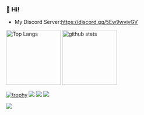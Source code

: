 ### 👋 Hi!
+ My Discord Server:https://discord.gg/5Ew9wvjvGV

<p align="left"> 
  <img alt="Top Langs" height="150px" src="https://github-readme-stats.vercel.app/api/top-langs/?username=nomu-3&layout=compact&count_private=true&show_icons=true&show_icons=true&theme=dracula" />
  <img alt="github stats" height="150px" src="https://github-readme-stats.vercel.app/api?username=nomu-3&count_private=true&show_icons=true&show_icons=true&theme=dracula" />
</p>

[![trophy](https://github-profile-trophy.vercel.app/?username=nomu-3&theme=dracula)](https://github.com/ryo-ma/github-profile-trophy)
[![](https://github-profile-summary-cards.vercel.app/api/cards/profile-details?username=nomu-3&theme=dracula)](https://github.com/vn7n24fzkq/github-profile-summary-cards)
[![](https://raw.githubusercontent.com/nomu-3/nomu-3/master/profile-summary-card-output/dracula/1-repos-per-language.svg)](https://github.com/vn7n24fzkq/github-profile-summary-cards)
[![](https://raw.githubusercontent.com/nomu-3/nomu-3/master/profile-summary-card-output/dracula/2-most-commit-language.svg)](https://github.com/vn7n24fzkq/github-profile-summary-cards)

[![](https://github-readme-streak-stats.herokuapp.com/?user=nomu-3&theme=dracula)](https://github-readme-streak-stats.herokuapp.com/?user=nomu-3&theme=dark)
